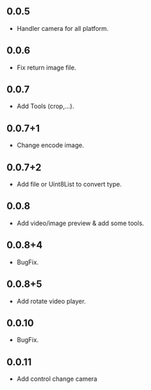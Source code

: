 ## 0.0.5

* Handler camera for all platform.

## 0.0.6

* Fix return image file.

## 0.0.7

* Add Tools (crop,...).

## 0.0.7+1

* Change encode image.

## 0.0.7+2

* Add file or Uint8List to convert type.

## 0.0.8

* Add video/image preview & add some tools.

## 0.0.8+4

* BugFix.

## 0.0.8+5

* Add rotate video player.

## 0.0.10

* BugFix.

## 0.0.11

* Add control change camera